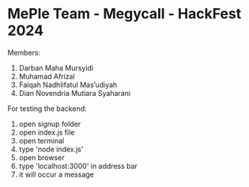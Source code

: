 # MePle Team - Megycall - HackFest 2024
Members:
1. Darban Maha Mursyidi
2. Muhamad Afrizal
3. Faiqah Nadhlifatul Mas’udiyah
4. Dian Novendria Mutiara Syaharani

For testing the backend:
1. open signup folder
2. open index.js file
3. open terminal
4. type 'node index.js'
5. open browser
6. type 'localhost:3000' in address bar
7. it will occur a message
